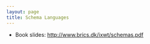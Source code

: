```yaml
---
layout: page
title: Schema Languages
---
```


* Book slides: <http://www.brics.dk/ixwt/schemas.pdf>
